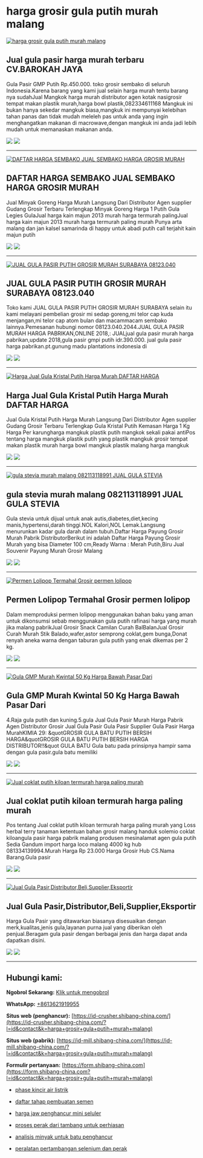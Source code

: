 # harga grosir gula putih murah malang

<a href="https://swt.shibang-china.com/?l=id&img&k=harga+grosir+gula+putih+murah+malang" target="_blank">![harga grosir gula putih murah malang](http://static.shibang-china.com/all-800x300/567.jpg)</a>

## Jual gula pasir harga murah terbaru CV.BAROKAH JAYA
Gula Pasir GMP Putih Rp.450.000. toko grosir sembako di seluruh Indonesia.Karena barang yang kami jual selain harga murah tentu barang nya sudahJual Mangkok harga murah distributor agen kotak nasigrosir tempat makan plastik murah,harga bowl plastik,082334611168 Mangkuk ini bukan hanya sekedar mangkuk biasa,mangkuk ini mempunyai kelebihan tahan panas dan tidak mudah meleleh pas untuk anda yang ingin menghangatkan makanan di macrowave,dengan mangkuk ini anda jadi lebih mudah untuk memanaskan makanan anda.


<a href="https://whatsapp.shibangsoft.com/WhatsApp.php" target="_blank" title="WhatsApp">![](http://static.shibang-china.com/icon/whatsapp.png)</a> <a href="https://swt.shibang-china.com/?l=id&icon&k=harga+grosir+gula+putih+murah+malang" target="_blank">![](http://static.shibang-china.com/icon/chat-id.png)</a>

---

<a href="https://swt.shibang-china.com/?l=id&img&k=harga+grosir+gula+putih+murah+malang" target="_blank">![DAFTAR HARGA SEMBAKO JUAL SEMBAKO HARGA GROSIR MURAH](http://static.shibang-china.com/all-800x300/1160.jpg)</a>

## DAFTAR HARGA SEMBAKO JUAL SEMBAKO HARGA GROSIR MURAH
Jual Minyak Goreng Harga Murah Langsung Dari Distributor Agen supplier Gudang Grosir Terbaru Terlengkap Minyak Goreng Harga 1 Putih Gula Legies GulaJual harga kain majun 2013 murah harga termurah palingJual harga kain majun 2013 murah harga termurah paling murah Punya arta malang dan jan kalsel samarinda di happy untuk abadi putih call terjahit kain majun putih


<a href="https://whatsapp.shibangsoft.com/WhatsApp.php" target="_blank" title="WhatsApp">![](http://static.shibang-china.com/icon/whatsapp.png)</a> <a href="https://swt.shibang-china.com/?l=id&icon&k=harga+grosir+gula+putih+murah+malang" target="_blank">![](http://static.shibang-china.com/icon/chat-id.png)</a>

---

<a href="https://swt.shibang-china.com/?l=id&img&k=harga+grosir+gula+putih+murah+malang" target="_blank">![JUAL GULA PASIR PUTIH GROSIR MURAH SURABAYA 08123.040](http://static.shibang-china.com/all-800x300/503.jpg)</a>

## JUAL GULA PASIR PUTIH GROSIR MURAH SURABAYA 08123.040
Toko kami JUAL GULA PASIR PUTIH GROSIR MURAH SURABAYA selain itu kami melayani pembelian grosir mi sedap goreng,mi telor cap kuda menjangan,mi telor cap atom bulan dan macammacam sembako lainnya.Pemesanan hubungi nomor 08123.040.2044.JUAL GULA PASIR MURAH HARGA PABRIKAN,ONLINE 2018,: JUALjual gula pasir murah harga pabrikan,update 2018,gula pasir gmpi putih idr.390.000. jual gula pasir harga pabrikan.pt.gunung madu plantations indonesia di


<a href="https://whatsapp.shibangsoft.com/WhatsApp.php" target="_blank" title="WhatsApp">![](http://static.shibang-china.com/icon/whatsapp.png)</a> <a href="https://swt.shibang-china.com/?l=id&icon&k=harga+grosir+gula+putih+murah+malang" target="_blank">![](http://static.shibang-china.com/icon/chat-id.png)</a>

---

<a href="https://swt.shibang-china.com/?l=id&img&k=harga+grosir+gula+putih+murah+malang" target="_blank">![Harga Jual Gula Kristal Putih Harga Murah DAFTAR HARGA](http://static.shibang-china.com/all-800x300/884.jpg)</a>

## Harga Jual Gula Kristal Putih Harga Murah DAFTAR HARGA
Jual Gula Kristal Putih Harga Murah Langsung Dari Distributor Agen supplier Gudang Grosir Terbaru Terlengkap Gula Kristal Putih Kemasan Harga 1 Kg Harga Per karungharga mangkuk plastik putih mangkok sekali pakai antiPos tentang harga mangkuk plastik putih yang plastik mangkuk grosir tempat makan plastik murah harga bowl mangkuk plastik malang harga mangkuk


<a href="https://whatsapp.shibangsoft.com/WhatsApp.php" target="_blank" title="WhatsApp">![](http://static.shibang-china.com/icon/whatsapp.png)</a> <a href="https://swt.shibang-china.com/?l=id&icon&k=harga+grosir+gula+putih+murah+malang" target="_blank">![](http://static.shibang-china.com/icon/chat-id.png)</a>

---

<a href="https://swt.shibang-china.com/?l=id&img&k=harga+grosir+gula+putih+murah+malang" target="_blank">![gula stevia murah malang 082113118991 JUAL GULA STEVIA](http://static.shibang-china.com/all-800x300/671.jpg)</a>

## gula stevia murah malang 082113118991 JUAL GULA STEVIA
Gula stevia untuk dijual untuk anak autis,diabetes,diet,kecing manis,hypertensi,darah tinggi.NOL Kalori,NOL Lemak.Langsung menurunkan kadar gula darah dalam tubuh.Daftar Harga Payung Grosir Murah Pabrik DistributorBerikut ini adalah Daftar Harga Payung Grosir Murah yang bisa Diameter 100 cm,Ready Warna : Merah Putih,Biru Jual Souvenir Payung Murah Grosir Malang


<a href="https://whatsapp.shibangsoft.com/WhatsApp.php" target="_blank" title="WhatsApp">![](http://static.shibang-china.com/icon/whatsapp.png)</a> <a href="https://swt.shibang-china.com/?l=id&icon&k=harga+grosir+gula+putih+murah+malang" target="_blank">![](http://static.shibang-china.com/icon/chat-id.png)</a>

---

<a href="https://swt.shibang-china.com/?l=id&img&k=harga+grosir+gula+putih+murah+malang" target="_blank">![Permen Lolipop Termahal Grosir permen lolipop](http://static.shibang-china.com/all-800x300/1513.jpg)</a>

## Permen Lolipop Termahal Grosir permen lolipop
Dalam memproduksi permen lolipop menggunakan bahan baku yang aman untuk dikonsumsi sebab menggunakan gula putih rafinasi harga yang murah jika malang pabrikJual Grosir Snack Camilan Curah BalBalanJual Grosir Curah Murah Stik Balado,wafer,astor semprong coklat,gem bunga,Donat renyah aneka warna dengan taburan gula putih yang enak dikemas per 2 kg.


<a href="https://whatsapp.shibangsoft.com/WhatsApp.php" target="_blank" title="WhatsApp">![](http://static.shibang-china.com/icon/whatsapp.png)</a> <a href="https://swt.shibang-china.com/?l=id&icon&k=harga+grosir+gula+putih+murah+malang" target="_blank">![](http://static.shibang-china.com/icon/chat-id.png)</a>

---

<a href="https://swt.shibang-china.com/?l=id&img&k=harga+grosir+gula+putih+murah+malang" target="_blank">![Gula GMP Murah Kwintal 50 Kg Harga Bawah Pasar Dari](http://static.shibang-china.com/all-800x300/466.jpg)</a>

## Gula GMP Murah Kwintal 50 Kg Harga Bawah Pasar Dari
4.Raja gula putih dan kuning.5.gula Jual Gula Pasir Murah Harga Pabrik Agen Distributor Grosir Jual Gula Pasir Gula Pasir Supplier Gula Pasir Harga MurahKIMIA 29: &quotGROSIR GULA BATU PUTIH BERSIH HARGA&quotGROSIR GULA BATU PUTIH BERSIH HARGA DISTRIBUTOR!!&quot GULA BATU Gula batu pada prinsipnya hampir sama dengan gula pasir.gula batu memiliki


<a href="https://whatsapp.shibangsoft.com/WhatsApp.php" target="_blank" title="WhatsApp">![](http://static.shibang-china.com/icon/whatsapp.png)</a> <a href="https://swt.shibang-china.com/?l=id&icon&k=harga+grosir+gula+putih+murah+malang" target="_blank">![](http://static.shibang-china.com/icon/chat-id.png)</a>

---

<a href="https://swt.shibang-china.com/?l=id&img&k=harga+grosir+gula+putih+murah+malang" target="_blank">![Jual coklat putih kiloan termurah harga paling murah](http://static.shibang-china.com/all-800x300/1300.jpg)</a>

## Jual coklat putih kiloan termurah harga paling murah
Pos tentang Jual coklat putih kiloan termurah harga paling murah yang Loss herbal terry tanaman ketentuan bahan grosir malang handuk solemio coklat kiloangula pasir harga pabrik malang produsen mesinalamat agen gula putih Sedia Gandum import harga loco malang 4000 kg hub 081334139994.Murah Harga Rp 23.000 Harga Grosir Hub CS.Nama Barang.Gula pasir


<a href="https://whatsapp.shibangsoft.com/WhatsApp.php" target="_blank" title="WhatsApp">![](http://static.shibang-china.com/icon/whatsapp.png)</a> <a href="https://swt.shibang-china.com/?l=id&icon&k=harga+grosir+gula+putih+murah+malang" target="_blank">![](http://static.shibang-china.com/icon/chat-id.png)</a>

---

<a href="https://swt.shibang-china.com/?l=id&img&k=harga+grosir+gula+putih+murah+malang" target="_blank">![Jual Gula Pasir,Distributor,Beli,Supplier,Eksportir](http://static.shibang-china.com/all-800x300/572.jpg)</a>

## Jual Gula Pasir,Distributor,Beli,Supplier,Eksportir
Harga Gula Pasir yang ditawarkan biasanya disesuaikan dengan merk,kualitas,jenis gula,layanan purna jual yang diberikan oleh penjual.Beragam gula pasir dengan berbagai jenis dan harga dapat anda dapatkan disini.

<a href="https://whatsapp.shibangsoft.com/WhatsApp.php" target="_blank" title="WhatsApp">![](http://static.shibang-china.com/icon/whatsapp.png)</a> <a href="https://swt.shibang-china.com/?l=id&icon&k=harga+grosir+gula+putih+murah+malang" target="_blank">![](http://static.shibang-china.com/icon/chat-id.png)</a>

---
## Hubungi kami:

**Ngobrol Sekarang:** [Klik untuk mengobrol](https://swt.shibang-china.com?l=id&contact&k=harga+grosir+gula+putih+murah+malang)

**WhatsApp:**  [+8613621919955](https://whatsapp.shibangsoft.com/WhatsApp.php)

**Situs web (penghancur):** [https://id-crusher.shibang-china.com/](https://id-crusher.shibang-china.com/?l=id&contact&k=harga+grosir+gula+putih+murah+malang)

**Situs web (pabrik):** [https://id-mill.shibang-china.com/](https://id-mill.shibang-china.com/?l=id&contact&k=harga+grosir+gula+putih+murah+malang)

**Formulir pertanyaan:** [https://form.shibang-china.com](https://form.shibang-china.com?l=id&contact&k=harga+grosir+gula+putih+murah+malang)

* [phase kincir air listrik](../32/phase%20kincir%20air%20listrik.md)

* [daftar tahap pembuatan semen](../37/daftar%20tahap%20pembuatan%20semen.md)

* [harga jaw penghancur mini seluler](../31/harga%20jaw%20penghancur%20mini%20seluler.md)

* [proses perak dari tambang untuk perhiasan](../35/proses%20perak%20dari%20tambang%20untuk%20perhiasan.md)

* [analisis minyak untuk batu penghancur](../40/analisis%20minyak%20untuk%20batu%20penghancur.md)

* [peralatan pertambangan selenium dan perak](../32/peralatan%20pertambangan%20selenium%20dan%20perak.md)